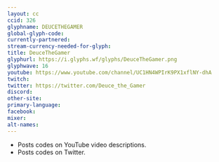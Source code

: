 ```yaml
---
layout: cc
ccid: 326
glyphname: DEUCETHEGAMER
global-glyph-code: 
currently-partnered: 
stream-currency-needed-for-glyph: 
title: DeuceTheGamer
glyphurl: https://i.glyphs.wf/glyphs/DeuceTheGamer.png
glyphwave: 16
youtube: https://www.youtube.com/channel/UC1HN4WPIrK9PX1xflNY-dhA
twitch: 
twitter: https://twitter.com/Deuce_the_Gamer
discord: 
other-site: 
primary-language: 
facebook: 
mixer: 
alt-names: 
---
```

* Posts codes on YouTube video descriptions.
* Posts codes on Twitter.
